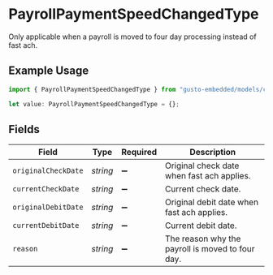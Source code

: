 # PayrollPaymentSpeedChangedType

Only applicable when a payroll is moved to four day processing instead of fast ach.

## Example Usage

```typescript
import { PayrollPaymentSpeedChangedType } from "gusto-embedded/models/components";

let value: PayrollPaymentSpeedChangedType = {};
```

## Fields

| Field                                            | Type                                             | Required                                         | Description                                      |
| ------------------------------------------------ | ------------------------------------------------ | ------------------------------------------------ | ------------------------------------------------ |
| `originalCheckDate`                              | *string*                                         | :heavy_minus_sign:                               | Original check date when fast ach applies.       |
| `currentCheckDate`                               | *string*                                         | :heavy_minus_sign:                               | Current check date.                              |
| `originalDebitDate`                              | *string*                                         | :heavy_minus_sign:                               | Original debit date when fast ach applies.       |
| `currentDebitDate`                               | *string*                                         | :heavy_minus_sign:                               | Current debit date.                              |
| `reason`                                         | *string*                                         | :heavy_minus_sign:                               | The reason why the payroll is moved to four day. |